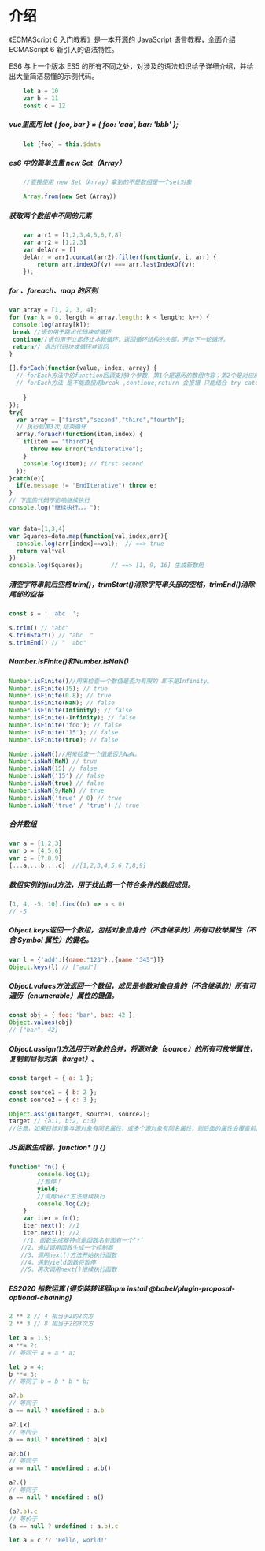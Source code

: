 # 介绍

<a href="https://es6.ruanyifeng.com/" target="_blank">《ECMAScript 6 入门教程》</a>是一本开源的 JavaScript 语言教程，全面介绍 ECMAScript 6 新引入的语法特性。

ES6 与上一个版本 ES5 的所有不同之处，对涉及的语法知识给予详细介绍，并给出大量简洁易懂的示例代码。



``` js
    let a = 10
    var b = 11
    const c = 12
```
##### vue里面用 let { foo, bar } = { foo: 'aaa', bar: 'bbb' };

``` js
    let {foo} = this.$data 
```

##### es6 中的简单去重 new Set（Array）

``` js
    //直接使用 new Set（Array）拿到的不是数组是一个set对象

    Array.from(new Set（Array）)
```
##### 获取两个数组中不同的元素

``` js
    var arr1 = [1,2,3,4,5,6,7,8]
    var arr2 = [1,2,3]
    var delArr = []
    delArr = arr1.concat(arr2).filter(function(v, i, arr) {
        return arr.indexOf(v) === arr.lastIndexOf(v);
    });
```

##### for 、foreach、map 的区别

``` js
var array = [1, 2, 3, 4];
for (var k = 0, length = array.length; k < length; k++) {
 console.log(array[k]);
 break //语句用于跳出代码块或循环
 continue//语句用于立即终止本轮循环，返回循环结构的头部，开始下一轮循环。
 return// 退出代码块或循环并返回
}

[].forEach(function(value, index, array) {
  // forEach方法中的function回调支持3个参数，第1个是遍历的数组内容；第2个是对应的数组索引，第3个是数组本身。
  // forEach方法 是不能直接用break ,continue,return 会报错 只能结合 try catch 使用 强制抛出错误 然后停止循环
      
    }
});
try{
  var array = ["first","second","third","fourth"];
  // 执行到第3次,结束循环
  array.forEach(function(item,index) {
    if(item == "third"){
      throw new Error("EndIterative");
    }
    console.log(item); // first second
  });
}catch(e){
  if(e.message != "EndIterative") throw e;
}
// 下面的代码不影响继续执行
console.log("继续执行。。。");


var data=[1,3,4]
var Squares=data.map(function(val,index,arr){
  console.log(arr[index]==val);  // ==> true
  return val*val           
})
console.log(Squares);        // ==> [1, 9, 16] 生成新数组
```

##### 清空字符串前后空格 trim()，trimStart()消除字符串头部的空格，trimEnd()消除尾部的空格

``` js
const s = '  abc  ';

s.trim() // "abc"
s.trimStart() // "abc  "
s.trimEnd() // "  abc"
```

##### Number.isFinite()和Number.isNaN()

``` js
Number.isFinite()//用来检查一个数值是否为有限的 即不是Infinity。
Number.isFinite(15); // true
Number.isFinite(0.8); // true
Number.isFinite(NaN); // false
Number.isFinite(Infinity); // false
Number.isFinite(-Infinity); // false
Number.isFinite('foo'); // false
Number.isFinite('15'); // false
Number.isFinite(true); // false

Number.isNaN()//用来检查一个值是否为NaN。
Number.isNaN(NaN) // true
Number.isNaN(15) // false
Number.isNaN('15') // false
Number.isNaN(true) // false
Number.isNaN(9/NaN) // true
Number.isNaN('true' / 0) // true
Number.isNaN('true' / 'true') // true
```

##### 合并数组
``` js
var a = [1,2,3]
var b = [4,5,6]
var c = [7,8,9]
[...a,...b,...c]  //[1,2,3,4,5,6,7,8,9]
```

##### 数组实例的find方法，用于找出第一个符合条件的数组成员。

``` js
[1, 4, -5, 10].find((n) => n < 0)
// -5
```

##### Object.keys返回一个数组，包括对象自身的（不含继承的）所有可枚举属性（不含 Symbol 属性）的键名。
``` js
var l = {'add':[{name:"123"},,{name:"345"}]}
Object.keys(l) // ["add"]
```
##### Object.values方法返回一个数组，成员是参数对象自身的（不含继承的）所有可遍历（enumerable）属性的键值。
``` js
const obj = { foo: 'bar', baz: 42 };
Object.values(obj)
// ["bar", 42]
```
##### Object.assign()方法用于对象的合并，将源对象（source）的所有可枚举属性，复制到目标对象（target）。
``` js
const target = { a: 1 };

const source1 = { b: 2 };
const source2 = { c: 3 };

Object.assign(target, source1, source2);
target // {a:1, b:2, c:3}
//注意，如果目标对象与源对象有同名属性，或多个源对象有同名属性，则后面的属性会覆盖前面的属性。
```


##### JS函数生成器，function* () {}

``` js
function* fn() {
        console.log(1);
        //暂停！
        yield;
        //调用next方法继续执行
        console.log(2);
    }
    var iter = fn();
    iter.next(); //1
    iter.next(); //2
    //1、函数生成器特点是函数名前面有一个‘*’
　　//2、通过调用函数生成一个控制器
　　//3、调用next()方法开始执行函数
　　//4、遇到yield函数将暂停
　　//5、再次调用next()继续执行函数
```


##### ES2020 指数运算 (得安装转译器npm install @babel/plugin-proposal-optional-chaining)

``` js
2 ** 2 // 4 相当于2的2次方
2 ** 3 // 8 相当于2的3次方

let a = 1.5;
a **= 2;
// 等同于 a = a * a;

let b = 4;
b **= 3;
// 等同于 b = b * b * b;

a?.b
// 等同于
a == null ? undefined : a.b

a?.[x]
// 等同于
a == null ? undefined : a[x]

a?.b()
// 等同于
a == null ? undefined : a.b()

a?.()
// 等同于
a == null ? undefined : a()

(a?.b).c
// 等价于
(a == null ? undefined : a.b).c

let a = c ?? 'Hello, world!' 
```

